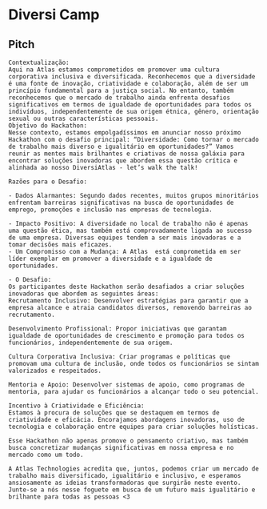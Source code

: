 # Diversi Camp


## Pitch

    Contextualização:
    Aqui na Atlas estamos comprometidos em promover uma cultura corporativa inclusiva e diversificada. Reconhecemos que a diversidade é uma fonte de inovação, criatividade e colaboração, além de ser um princípio fundamental para a justiça social. No entanto, também reconhecemos que o mercado de trabalho ainda enfrenta desafios significativos em termos de igualdade de oportunidades para todos os indivíduos, independentemente de sua origem étnica, gênero, orientação sexual ou outras características pessoais.
    Objetivo do Hackathon:
    Nesse contexto, estamos empolgadíssimos em anunciar nosso próximo Hackathon com o desafio principal: “Diversidade: Como tornar o mercado de trabalho mais diverso e igualitário em oportunidades?” Vamos  reunir as mentes mais brilhantes e criativas de nossa galáxia para encontrar soluções inovadoras que abordem essa questão crítica e alinhada ao nosso DiversiAtlas - let’s walk the talk!

    Razões para o Desafio:

    - Dados Alarmantes: Segundo dados recentes, muitos grupos minoritários enfrentam barreiras significativas na busca de oportunidades de emprego, promoções e inclusão nas empresas de tecnologia.

    - Impacto Positivo: A diversidade no local de trabalho não é apenas uma questão ética, mas também está comprovadamente ligada ao sucesso de uma empresa. Diversas equipes tendem a ser mais inovadoras e a tomar decisões mais eficazes.
    - Um Compromisso com a Mudança: A Atlas  está comprometida em ser líder exemplar em promover a diversidade e a igualdade de oportunidades.

    - O Desafio:
    Os participantes deste Hackathon serão desafiados a criar soluções inovadoras que abordem as seguintes áreas:
    Recrutamento Inclusivo: Desenvolver estratégias para garantir que a empresa alcance e atraia candidatos diversos, removendo barreiras ao recrutamento.

    Desenvolvimento Profissional: Propor iniciativas que garantam igualdade de oportunidades de crescimento e promoção para todos os funcionários, independentemente de sua origem.

    Cultura Corporativa Inclusiva: Criar programas e políticas que promovam uma cultura de inclusão, onde todos os funcionários se sintam valorizados e respeitados.

    Mentoria e Apoio: Desenvolver sistemas de apoio, como programas de mentoria, para ajudar os funcionários a alcançar todo o seu potencial.

    Incentivo à Criatividade e Eficiência:
    Estamos à procura de soluções que se destaquem em termos de criatividade e eficácia. Encorajamos abordagens inovadoras, uso de tecnologia e colaboração entre equipes para criar soluções holísticas.

    Esse Hackathon não apenas promove o pensamento criativo, mas também busca concretizar mudanças significativas em nossa empresa e no mercado como um todo.

    A Atlas Technologies acredita que, juntos, podemos criar um mercado de trabalho mais diversificado, igualitário e inclusivo, e esperamos ansiosamente as ideias transformadoras que surgirão neste evento. Junte-se a nós nesse foguete em busca de um futuro mais igualitário e brilhante para todas as pessoas <3
